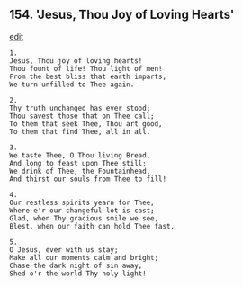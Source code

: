 
## 154.  'Jesus, Thou Joy of Loving Hearts'
[edit](https://docs.google.com/document/d/15pFSaRmQWsexVa7At3Dr93oPiwYKPP-f/edit?mode=html)




    1.
    Jesus, Thou joy of loving hearts! 
    Thou fount of life! Thou light of men! 
    From the best bliss that earth imparts, 
    We turn unfilled to Thee again. 

    2.
    Thy truth unchanged has ever stood; 
    Thou savest those that on Thee call; 
    To them that seek Thee, Thou art good, 
    To them that find Thee, all in all. 

    3.
    We taste Thee, O Thou living Bread, 
    And long to feast upon Thee still; 
    We drink of Thee, the Fountainhead, 
    And thirst our souls from Thee to fill! 

    4.
    Our restless spirits yearn for Thee, 
    Where-e'r our changeful lot is cast; 
    Glad, when Thy gracious smile we see, 
    Blest, when our faith can hold Thee fast. 

    5.
    O Jesus, ever with us stay; 
    Make all our moments calm and bright; 
    Chase the dark night of sin away, 
    Shed o'r the world Thy holy light!
